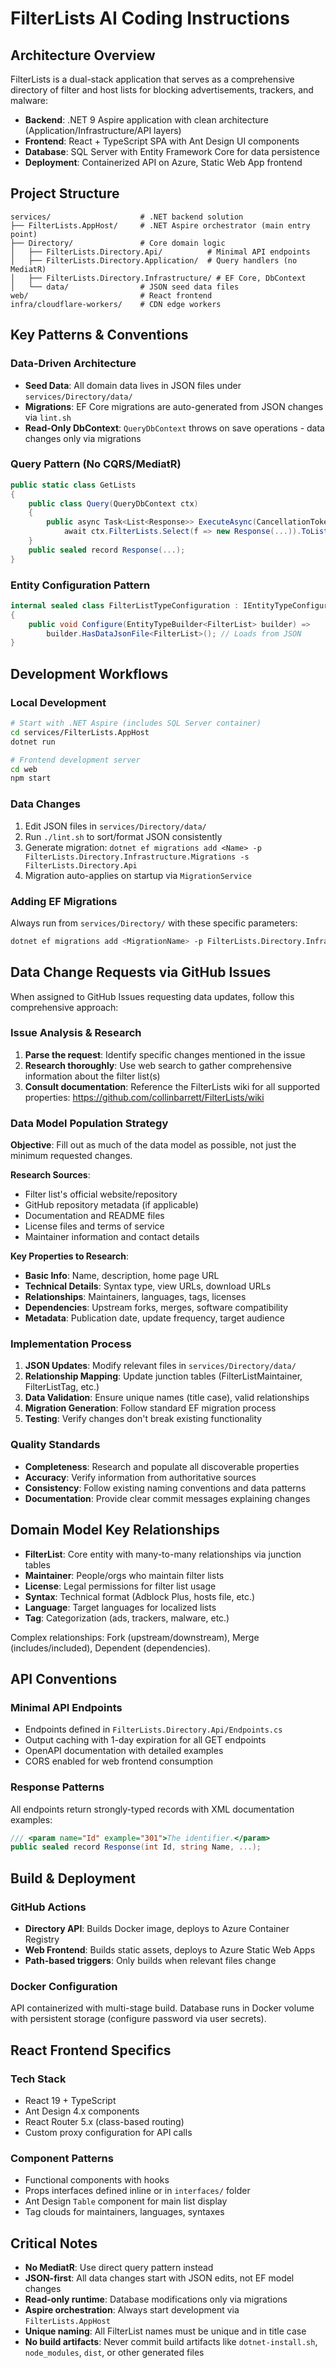 # FilterLists AI Coding Instructions

## Architecture Overview

FilterLists is a dual-stack application that serves as a comprehensive directory of filter and host lists for blocking advertisements, trackers, and malware:

- **Backend**: .NET 9 Aspire application with clean architecture (Application/Infrastructure/API layers)
- **Frontend**: React + TypeScript SPA with Ant Design UI components
- **Database**: SQL Server with Entity Framework Core for data persistence
- **Deployment**: Containerized API on Azure, Static Web App frontend

## Project Structure

```
services/                    # .NET backend solution
├── FilterLists.AppHost/     # .NET Aspire orchestrator (main entry point)
├── Directory/               # Core domain logic
│   ├── FilterLists.Directory.Api/          # Minimal API endpoints
│   ├── FilterLists.Directory.Application/  # Query handlers (no MediatR)
│   ├── FilterLists.Directory.Infrastructure/ # EF Core, DbContext
│   └── data/                # JSON seed data files
web/                         # React frontend
infra/cloudflare-workers/    # CDN edge workers
```

## Key Patterns & Conventions

### Data-Driven Architecture

- **Seed Data**: All domain data lives in JSON files under `services/Directory/data/`
- **Migrations**: EF Core migrations are auto-generated from JSON changes via `lint.sh`
- **Read-Only DbContext**: `QueryDbContext` throws on save operations - data changes only via migrations

### Query Pattern (No CQRS/MediatR)

```csharp
public static class GetLists
{
    public class Query(QueryDbContext ctx)
    {
        public async Task<List<Response>> ExecuteAsync(CancellationToken ct) =>
            await ctx.FilterLists.Select(f => new Response(...)).ToListAsync(ct);
    }
    public sealed record Response(...);
}
```

### Entity Configuration Pattern

```csharp
internal sealed class FilterListTypeConfiguration : IEntityTypeConfiguration<FilterList>
{
    public void Configure(EntityTypeBuilder<FilterList> builder) =>
        builder.HasDataJsonFile<FilterList>(); // Loads from JSON
}
```

## Development Workflows

### Local Development

```bash
# Start with .NET Aspire (includes SQL Server container)
cd services/FilterLists.AppHost
dotnet run

# Frontend development server
cd web
npm start
```

### Data Changes

1. Edit JSON files in `services/Directory/data/`
2. Run `./lint.sh` to sort/format JSON consistently
3. Generate migration: `dotnet ef migrations add <Name> -p FilterLists.Directory.Infrastructure.Migrations -s FilterLists.Directory.Api`
4. Migration auto-applies on startup via `MigrationService`

### Adding EF Migrations

Always run from `services/Directory/` with these specific parameters:

```bash
dotnet ef migrations add <MigrationName> -p FilterLists.Directory.Infrastructure.Migrations -s FilterLists.Directory.Api
```

## Data Change Requests via GitHub Issues

When assigned to GitHub Issues requesting data updates, follow this comprehensive approach:

### Issue Analysis & Research

1. **Parse the request**: Identify specific changes mentioned in the issue
2. **Research thoroughly**: Use web search to gather comprehensive information about the filter list(s)
3. **Consult documentation**: Reference the FilterLists wiki for all supported properties: https://github.com/collinbarrett/FilterLists/wiki

### Data Model Population Strategy

**Objective**: Fill out as much of the data model as possible, not just the minimum requested changes.

**Research Sources**:

- Filter list's official website/repository
- GitHub repository metadata (if applicable)
- Documentation and README files
- License files and terms of service
- Maintainer information and contact details

**Key Properties to Research**:

- **Basic Info**: Name, description, home page URL
- **Technical Details**: Syntax type, view URLs, download URLs
- **Relationships**: Maintainers, languages, tags, licenses
- **Dependencies**: Upstream forks, merges, software compatibility
- **Metadata**: Publication date, update frequency, target audience

### Implementation Process

1. **JSON Updates**: Modify relevant files in `services/Directory/data/`
2. **Relationship Mapping**: Update junction tables (FilterListMaintainer, FilterListTag, etc.)
3. **Data Validation**: Ensure unique names (title case), valid relationships
4. **Migration Generation**: Follow standard EF migration process
5. **Testing**: Verify changes don't break existing functionality

### Quality Standards

- **Completeness**: Research and populate all discoverable properties
- **Accuracy**: Verify information from authoritative sources
- **Consistency**: Follow existing naming conventions and data patterns
- **Documentation**: Provide clear commit messages explaining changes

## Domain Model Key Relationships

- **FilterList**: Core entity with many-to-many relationships via junction tables
- **Maintainer**: People/orgs who maintain filter lists
- **License**: Legal permissions for filter list usage
- **Syntax**: Technical format (Adblock Plus, hosts file, etc.)
- **Language**: Target languages for localized lists
- **Tag**: Categorization (ads, trackers, malware, etc.)

Complex relationships: Fork (upstream/downstream), Merge (includes/included), Dependent (dependencies).

## API Conventions

### Minimal API Endpoints

- Endpoints defined in `FilterLists.Directory.Api/Endpoints.cs`
- Output caching with 1-day expiration for all GET endpoints
- OpenAPI documentation with detailed examples
- CORS enabled for web frontend consumption

### Response Patterns

All endpoints return strongly-typed records with XML documentation examples:

```csharp
/// <param name="Id" example="301">The identifier.</param>
public sealed record Response(int Id, string Name, ...);
```

## Build & Deployment

### GitHub Actions

- **Directory API**: Builds Docker image, deploys to Azure Container Registry
- **Web Frontend**: Builds static assets, deploys to Azure Static Web Apps
- **Path-based triggers**: Only builds when relevant files change

### Docker Configuration

API containerized with multi-stage build. Database runs in Docker volume with persistent storage (configure password via user secrets).

## React Frontend Specifics

### Tech Stack

- React 19 + TypeScript
- Ant Design 4.x components
- React Router 5.x (class-based routing)
- Custom proxy configuration for API calls

### Component Patterns

- Functional components with hooks
- Props interfaces defined inline or in `interfaces/` folder
- Ant Design `Table` component for main list display
- Tag clouds for maintainers, languages, syntaxes

## Critical Notes

- **No MediatR**: Use direct query pattern instead
- **JSON-first**: All data changes start with JSON edits, not EF model changes
- **Read-only runtime**: Database modifications only via migrations
- **Aspire orchestration**: Always start development via `FilterLists.AppHost`
- **Unique naming**: All FilterList names must be unique and in title case
- **No build artifacts**: Never commit build artifacts like `dotnet-install.sh`, `node_modules`, `dist`, or other generated files
